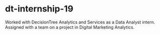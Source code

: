 # dt-internship-19
Worked with DecisionTree Analytics and Services as a Data Analyst intern. Assigned with a team on a project in Digital Marketing Analytics.
